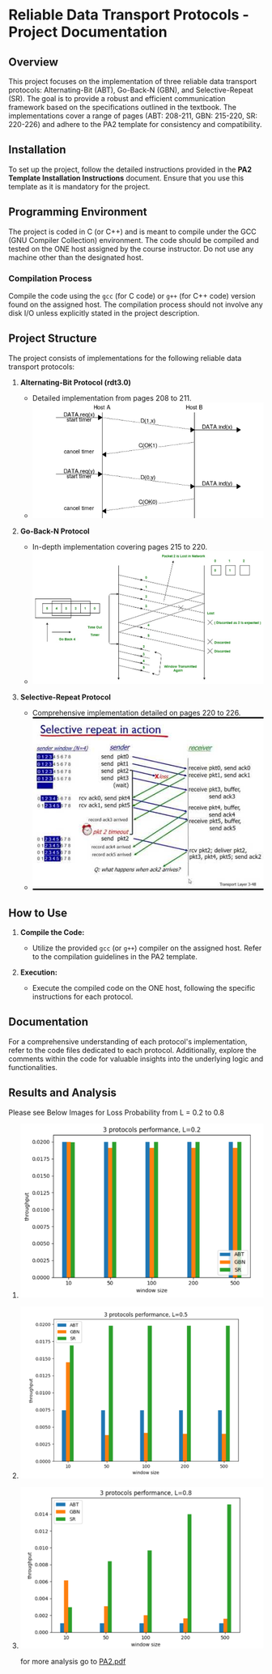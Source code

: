 # Reliable Data Transport Protocols - Project Documentation

## Overview

This project focuses on the implementation of three reliable data transport protocols: Alternating-Bit (ABT), Go-Back-N (GBN), and Selective-Repeat (SR). The goal is to provide a robust and efficient communication framework based on the specifications outlined in the textbook. The implementations cover a range of pages (ABT: 208-211, GBN: 215-220, SR: 220-226) and adhere to the PA2 template for consistency and compatibility.

## Installation

To set up the project, follow the detailed instructions provided in the **PA2 Template Installation Instructions** document. Ensure that you use this template as it is mandatory for the project.

## Programming Environment

The project is coded in C (or C++) and is meant to compile under the GCC (GNU Compiler Collection) environment. The code should be compiled and tested on the ONE host assigned by the course instructor. Do not use any machine other than the designated host.

### Compilation Process

Compile the code using the `gcc` (for C code) or `g++` (for C++ code) version found on the assigned host. The compilation process should not involve any disk I/O unless explicitly stated in the project description.

## Project Structure

The project consists of implementations for the following reliable data transport protocols:

1. **Alternating-Bit Protocol (rdt3.0)**
   - Detailed implementation from pages 208 to 211.
   - ![ABT Protocol](images/abt.png)

2. **Go-Back-N Protocol**
   - In-depth implementation covering pages 215 to 220.
   - ![GBN Protocol](images/gbn.jpg)

3. **Selective-Repeat Protocol**
   - Comprehensive implementation detailed on pages 220 to 226.
   - ![SR Protocol](images/selectiverepeat.jpg)

## How to Use

1. **Compile the Code:**
   - Utilize the provided `gcc` (or `g++`) compiler on the assigned host. Refer to the compilation guidelines in the PA2 template.

2. **Execution:**
   - Execute the compiled code on the ONE host, following the specific instructions for each protocol.

## Documentation

For a comprehensive understanding of each protocol's implementation, refer to the code files dedicated to each protocol. Additionally, explore the comments within the code for valuable insights into the underlying logic and functionalities.

## Results and Analysis

Please see Below Images for Loss Probability from L = 0.2 to 0.8

1. ![loss probability of 0.2](images/L_02.png)
2. ![loss probability of 0.5](images/L_05.png)
3. ![loss probability of 0.8](images/L_08.png)

   for more analysis go to [PA2.pdf](/PA2.pdf)